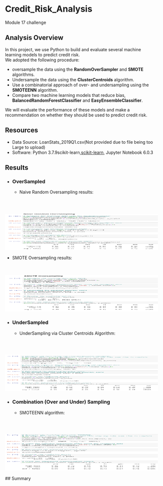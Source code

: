 # Credit_Risk_Analysis
Module 17 challenge

## Analysis Overview
In this project, we use Python to build and evaluate several machine learning models to predict credit risk.\
We adopted the following procedure:
- oversample the data using the **RandomOverSampler** and **SMOTE** algorithms.
- Undersample the data using the **ClusterCentroids** algorithm.
- Use a combinatorial approach of over- and undersampling using the **SMOTEENN** algorithm.
- Compare two machine learning models that reduce bias, **BalancedRandomForestClassifier** and **EasyEnsembleClassifier**.

We will evaluate the performance of these models and make a recommendation on whether they should be used to predict credit risk.

## Resources
- Data Source: LoanStats_2019Q1.csv(Not provided due to file being too Large to upload)
- Software: Python 3.7.9scikit-learn,[scikit-learn](https://scikit-learn.org/stable/install.html), Jupyter Notebook 6.0.3

## Results 
- ### OverSampled

  - Naive Random Oversampling results:
  <p align="center">
    <br>  </br>
<img src="https://github.com/KdotGhai/Credit_Risk_Analysis/blob/608df1ecfc22e18b050f9b106636858274850b45/Images/RESAMPLING_Naive_Random_Oversampling.png" width="600" height="120"/>
</p>

  - SMOTE Oversampling results:
  <p align="center">
    <br>  </br>
<img src="https://github.com/KdotGhai/Credit_Risk_Analysis/blob/608df1ecfc22e18b050f9b106636858274850b45/Images/RESAMPLING_SMOTE_OverSampling.png" width="600" height="120"/>
</p>

- ### UnderSampled
  - UnderSampling via Cluster Centroids Algorithm:
  <p align="center">
    <br>  </br>
<img src="https://github.com/KdotGhai/Credit_Risk_Analysis/blob/608df1ecfc22e18b050f9b106636858274850b45/Images/RESAMPLING_Cluster_Centroid_UnderSampling.png" width="600" height="120"/>
</p>

- ### Combination (Over and Under) Sampling
  - SMOTEENN algorithm:
  <p align="center">
    <br>  </br>
<img src="https://github.com/KdotGhai/Credit_Risk_Analysis/blob/608df1ecfc22e18b050f9b106636858274850b45/Images/RESAMPLING_Combination_(Over%20and%20Under)_Sampling.png" width="600" height="120"/>
</p>
## Summary
